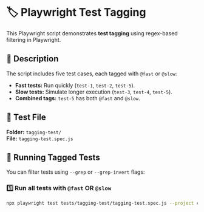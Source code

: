 # 🏷️ Playwright Test Tagging  

This Playwright script demonstrates **test tagging** using regex-based filtering in Playwright.  

## 📌 Description  
The script includes five test cases, each tagged with `@fast` or `@slow`:  
- **Fast tests:** Run quickly (`test-1`, `test-2`, `test-5`).  
- **Slow tests:** Simulate longer execution (`test-3`, `test-4`, `test-5`).  
- **Combined tags:** `test-5` has both `@fast` and `@slow`.  

## 📂 Test File  
**Folder:** `tagging-test/`  
**File:** `tagging-test.spec.js`  

## 🚀 Running Tagged Tests  

You can filter tests using `--grep` or `--grep-invert` flags:  

### 1️⃣ Run all tests with `@fast` OR `@slow`
```sh
npx playwright test tests/tagging-test/tagging-test.spec.js --project chromium --grep "@fast|@slow"
